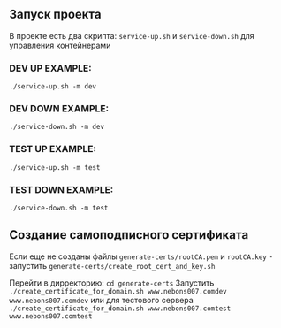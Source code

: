 ## Запуск проекта

В проекте есть два скрипта: `service-up.sh` и `service-down.sh` для управления контейнерами

### DEV UP EXAMPLE:

`./service-up.sh -m dev`

### DEV DOWN EXAMPLE:

`./service-down.sh -m dev`

### TEST UP EXAMPLE:

`./service-up.sh -m test`

### TEST DOWN EXAMPLE:

`./service-down.sh -m test`

## Создание самоподписного сертификата

Eсли еще не созданы файлы `generate-certs/rootCA.pem` и `rootCA.key` - запустить `generate-certs/create_root_cert_and_key.sh`

Перейти в дирректорию: `cd generate-certs`
Запустить `./create_certificate_for_domain.sh www.nebons007.comdev www.nebons007.comdev` или для тестового сервера `./create_certificate_for_domain.sh www.nebons007.comtest www.nebons007.comtest`
